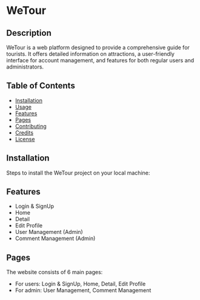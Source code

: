 # WeTour

## Description
WeTour is a web platform designed to provide a comprehensive guide for tourists. It offers detailed information on attractions, a user-friendly interface for account management, and features for both regular users and administrators.

## Table of Contents
- [Installation](#installation)
- [Usage](#usage)
- [Features](#features)
- [Pages](#pages)
- [Contributing](#contributing)
- [Credits](#credits)
- [License](#license)

## Installation
Steps to install the WeTour project on your local machine:


## Features
- Login & SignUp
- Home
- Detail
- Edit Profile
- User Management (Admin)
- Comment Management (Admin)

## Pages
The website consists of 6 main pages:
- For users: Login & SignUp, Home, Detail, Edit Profile
- For admin: User Management, Comment Management
